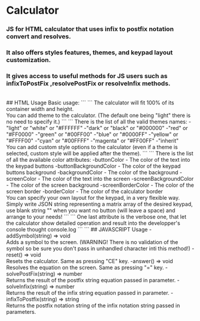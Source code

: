 # Calculator
### JS for HTML calculator that uses infix to postfix notation convert and resolves. 
### It also offers styles features, themes, and keypad layout customization. 
### It gives access to useful methods for JS users such as infixToPostFix ,resolvePostFix or resolveInfix methods.
<br>
## HTML Usage
Basic usage:
```
<calculator></calculator>
```
The calculator will fit 100% of its container width and height.<br>
You can add theme to the calculator. (The default one being "light" there is no need to specify it.)
```
<calculator theme="dark"></calculator>
```
There is the list of all the valid themes names:
-"light" or "white" or "#FFFFFF"
-"dark" or "black" or "#000000"
-"red" or "#FF0000"
-"green" or "#00FF00"
-"blue" or "#0000FF"
-"yellow" or "#FFFF00"
-"cyan" or "#00FFFF"
-"magenta" or "#FF00FF"
-"inherit"
<br>
You can add custom style options to the calculator (even if a theme is selected, custom style will be applied after the theme).
```
<calculator theme="dark" buttonBackgroundColor="green" screenBorderColor="#00FF00"></calculator>
```
There is the list of all the available color attributes:
-buttonColor - The color of the text into the keypad buttons
-buttonBackgroundColor - The color of the keypad buttons background
-backgroundColor - The color of the background
-screenColor - The color of the text into the screen
-screenBackgroundColor - The color of the screen background
-screenBorderColor - The color of the screen border
-borderColor - The color of the calculator border
<br>
You can specify your own layout for the keypad, in a very flexible way. Simply write JSON string representing a matrix array of the desired keypad, use blank string "" when you want no button (will leave a space) and arrange to your needs!
```
<calculator keypadMapping='[["1","2","3","CE"],
                            ["4", "5", "6", "="],
                            ["7", "8", "9", "0"],
                            ["(", "", "", ")"],
                            ["+", "-", "*", "/"]]'></calculator>
```
One last attribute is the verbose one, that let the calculator show detailed operation and result into the developper's console thought console.log
```
<calculator verbose></calculator>
```
## JAVASCRIPT Usage
-addSymbol(string) => void <br>Adds a symbol to the screen. (WARNING! There is no validation of the symbol so be sure you don't pass in unhandled character inti this method!)
-reset() => void <br>Resets the calculator. Same as pressing "CE" key.
-answer() => void <br>Resolves the equation on the screen. Same as pressing "=" key.
-solvePostFix(string) => number <br> Returns the result of the postfix string equation passed in parameter.
-solveInfix(string) => number <br> Returns the result of the infix string equation passed in parameter.
-infixToPostfix(string) => string <br> Returns the postfix notation string of the infix notation string passed in parameters.